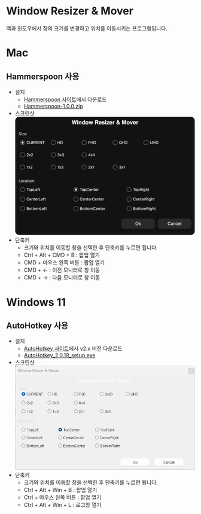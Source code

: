 # Window Resizer & Mover

맥과 윈도우에서 창의 크기를 변경하고 위치를 이동시키는 프로그램입니다.

# Mac
## Hammerspoon 사용
- 설치
    - [Hammerspoon 사이트](https://www.hammerspoon.org/)에서 다운로드
    - [Hammerspoon-1.0.0.zip](./mac/Hammerspoon-1.0.0.zip)
- 스크린샷
![스크린샷](./imgs/Mac_Window_Resizer_Mover.png)
- 단축키
    - 크기와 위치를 이동할 창을 선택한 후 단축키를 누르면 됩니다.
    - Ctrl + Alt + CMD + B : 팝업 열기
    - CMD + 마우스 왼쪽 버튼 : 팝업 열기
    - CMD + <- : 이전 모니터로 창 이동
    - CMD + -> : 다음 모니터로 창 이동

# Windows 11
## AutoHotkey 사용
- 설치
    - [AutoHotkey 사이트](https://www.autohotkey.com/)에서 v2.x 버전 다운로드
    - [AutoHotkey_2.0.19_setup.exe](./window/AutoHotkey_2.0.19_setup.exe)
- 스크린샷
![스크린샷](./imgs/Windows_Window_Resizer_Mover.png)
- 단축키
    - 크기와 위치를 이동할 창을 선택한 후 단축키를 누르면 됩니다.
    - Ctrl + Alt + Win + B : 팝업 열기
    - Ctrl + 마우스 왼쪽 버튼 : 팝업 열기
    - Ctrl + Alt + Win + L : 로그창 열기